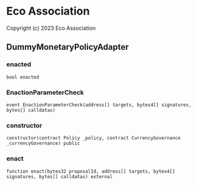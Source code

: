 # Eco Association
Copyright (c) 2023 Eco Association

## DummyMonetaryPolicyAdapter

### enacted

```solidity
bool enacted
```

### EnactionParameterCheck

```solidity
event EnactionParameterCheck(address[] targets, bytes4[] signatures, bytes[] calldatas)
```

### constructor

```solidity
constructor(contract Policy _policy, contract CurrencyGovernance _currencyGovernance) public
```

### enact

```solidity
function enact(bytes32 proposalId, address[] targets, bytes4[] signatures, bytes[] calldatas) external
```

